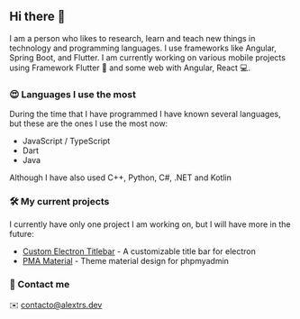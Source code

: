 ## Hi there 👋


I am a person who likes to research, learn and teach new things in technology  and programming languages. I use frameworks like Angular, Spring Boot, and Flutter. 
I am currently working on various mobile projects using Framework Flutter 📱 and some web with Angular, React 💻.

### 😍 Languages I use the most

During the time that I have programmed I have known several languages, but these are the ones I use the most now:

- JavaScript / TypeScript
- Dart
- Java

Although I have also used C++, Python, C#, .NET and Kotlin

### 🛠️ My current projects

I currently have only one project I am working on, but I will have more in the future:

- [Custom Electron Titlebar](https://github.com/AlexTorresDev/custom-electron-titlebar) - A customizable title bar for electron
- [PMA Material](https://github.com/AlexTorresDev/PMA-Material) - Theme material design for phpmyadmin

### 📒 Contact me

✉️ [contacto@alextrs.dev](mailto:contacto@alextrs.dev)
